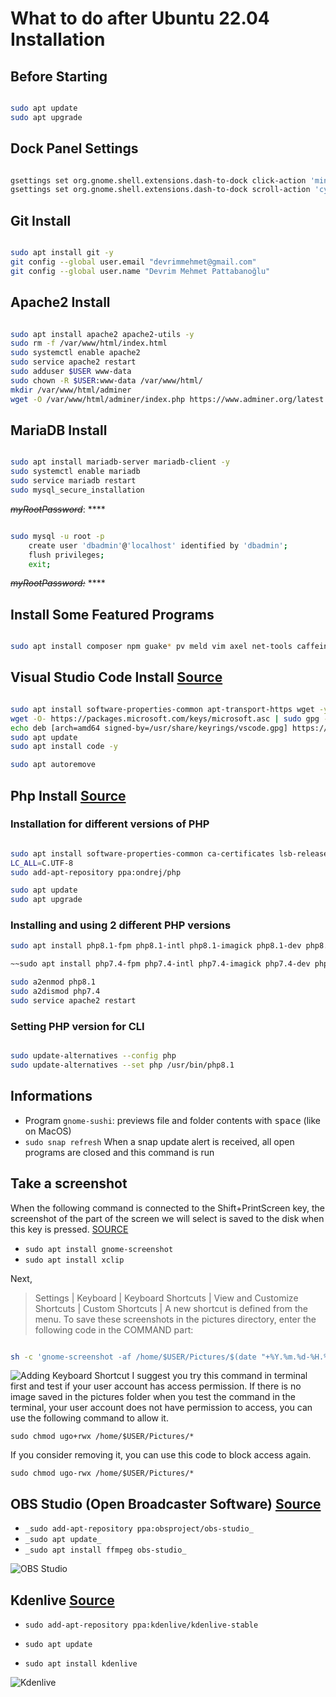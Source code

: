 # What to do after Ubuntu 22.04 Installation
## Before Starting
```BASH

sudo apt update
sudo apt upgrade

```
## Dock Panel Settings
```BASH

gsettings set org.gnome.shell.extensions.dash-to-dock click-action 'minimize'
gsettings set org.gnome.shell.extensions.dash-to-dock scroll-action 'cycle-windows'

```
## Git Install
```BASH

sudo apt install git -y
git config --global user.email "devrimmehmet@gmail.com"
git config --global user.name "Devrim Mehmet Pattabanoğlu"

```

## Apache2 Install
```BASH

sudo apt install apache2 apache2-utils -y
sudo rm -f /var/www/html/index.html
sudo systemctl enable apache2
sudo service apache2 restart
sudo adduser $USER www-data
sudo chown -R $USER:www-data /var/www/html/
mkdir /var/www/html/adminer
wget -O /var/www/html/adminer/index.php https://www.adminer.org/latest.php

```
## MariaDB Install
```BASH

sudo apt install mariadb-server mariadb-client -y
sudo systemctl enable mariadb
sudo service mariadb restart
sudo mysql_secure_installation

```

*~~myRootPassword~~*: ****

```BASH

sudo mysql -u root -p
    create user 'dbadmin'@'localhost' identified by 'dbadmin';
    flush privileges;
    exit;
```
*~~myRootPassword:~~* ****

## Install Some Featured Programs
```BASH

sudo apt install composer npm guake* pv meld vim axel net-tools caffein* vlc chromium-browser magic-wormhole gnome-sushi -y

```

## Visual Studio Code Install  [Source](https://linuxhint.com/install-visual-studio-code-ubuntu22-04/) 
```BASH

sudo apt install software-properties-common apt-transport-https wget -y
wget -O- https://packages.microsoft.com/keys/microsoft.asc | sudo gpg --dearmor | sudo tee /usr/share/keyrings/vscode.gpg
echo deb [arch=amd64 signed-by=/usr/share/keyrings/vscode.gpg] https://packages.microsoft.com/repos/vscode stable main | sudo tee /etc/apt/sources.list.d/vscode.list
sudo apt update
sudo apt install code -y

sudo apt autoremove

```

## Php Install  [Source](https://tecadmin.net/how-to-install-php-on-ubuntu-22-04/)

### Installation for different versions of PHP
```BASH

sudo apt install software-properties-common ca-certificates lsb-release apt-transport-https
LC_ALL=C.UTF-8
sudo add-apt-repository ppa:ondrej/php

sudo apt update
sudo apt upgrade

```

### Installing and using 2 different PHP versions

```BASH
sudo apt install php8.1-fpm php8.1-intl php8.1-imagick php8.1-dev php8.1-zip php8.1-curl php8.1-xmlrpc php8.1-sqlite3 php8.1-gd php8.1-mysql php8.1-mbstring php8.1-xml libapache2-mod-php8.1 -y

~~sudo apt install php7.4-fpm php7.4-intl php7.4-imagick php7.4-dev php7.4-zip php7.4-curl php7.4-xmlrpc php7.4-sqlite3 php7.4-gd php7.4-mysql php7.4-mbstring php7.4-xml libapache2-mod-php7.4 -y~~

sudo a2enmod php8.1
sudo a2dismod php7.4
sudo service apache2 restart

```

### Setting PHP version for CLI
```BASH

sudo update-alternatives --config php
sudo update-alternatives --set php /usr/bin/php8.1

```

## Informations

- Program  `gnome-sushi`: previews file and folder contents with <kbd>space</kbd> (like on MacOS)
 - `sudo snap refresh`  When a snap update alert is received, all open programs are closed and this command is run

## Take a screenshot
When the following command is connected to the Shift+PrintScreen key, the screenshot of the part of the screen we will select is saved to the disk when this key is pressed. [SOURCE](https://askubuntu.com/a/1405337)

- `sudo apt install gnome-screenshot`
- `sudo apt install xclip`


Next,
> Settings | Keyboard | Keyboard Shortcuts | View and Customize Shortcuts | Custom Shortcuts |
A new shortcut is defined from the menu. To save these screenshots in the pictures directory, enter the following code in the COMMAND part:

```BASH

sh -c 'gnome-screenshot -af /home/$USER/Pictures/$(date "+%Y.%m.%d-%H.%M.%S").png


```



![Adding Keyboard Shortcut](https://raw.githubusercontent.com/devrimmehmet/Ubuntu/main/Images/Take-a-screenshot.png)
I suggest you try this command in terminal first and test if your user account has access permission. If there is no image saved in the pictures folder when you test the command in the terminal, your user account does not have permission to access, you can use the following command to allow it.

`sudo chmod ugo+rwx /home/$USER/Pictures/*`

If you consider removing it, you can use this code to block access again.

`sudo chmod ugo-rwx /home/$USER/Pictures/*`

## OBS Studio (Open Broadcaster Software) [Source](https://obsproject.com/download#linux)

- `_sudo add-apt-repository ppa:obsproject/obs-studio_`
- `_sudo apt update_`
- `_sudo apt install ffmpeg obs-studio_`

![OBS Studio](https://raw.githubusercontent.com/devrimmehmet/Ubuntu/main/Images/OBS.png)

## Kdenlive [Source](https://launchpad.net/~kdenlive/+archive/ubuntu/kdenlive-stable)

- `sudo add-apt-repository ppa:kdenlive/kdenlive-stable`
- `sudo apt update`

- `sudo apt install kdenlive`

![Kdenlive](https://raw.githubusercontent.com/devrimmehmet/Ubuntu/main/Images/Kdenlive.png)



